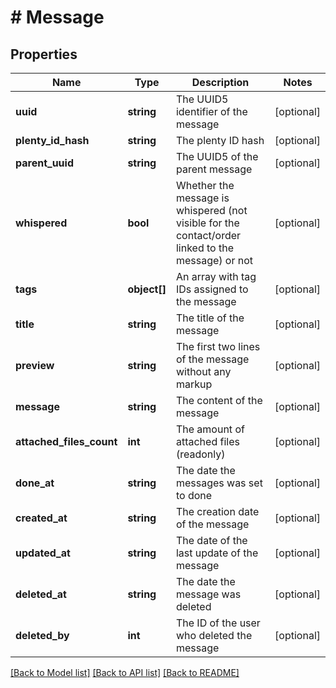 # # Message

## Properties

Name | Type | Description | Notes
------------ | ------------- | ------------- | -------------
**uuid** | **string** | The UUID5 identifier of the message | [optional] 
**plenty_id_hash** | **string** | The plenty ID hash | [optional] 
**parent_uuid** | **string** | The UUID5 of the parent message | [optional] 
**whispered** | **bool** | Whether the message is whispered (not visible for the contact/order linked to the message) or not | [optional] 
**tags** | **object[]** | An array with tag IDs assigned to the message | [optional] 
**title** | **string** | The title of the message | [optional] 
**preview** | **string** | The first two lines of the message without any markup | [optional] 
**message** | **string** | The content of the message | [optional] 
**attached_files_count** | **int** | The amount of attached files (readonly) | [optional] 
**done_at** | **string** | The date the messages was set to done | [optional] 
**created_at** | **string** | The creation date of the message | [optional] 
**updated_at** | **string** | The date of the last update of the message | [optional] 
**deleted_at** | **string** | The date the message was deleted | [optional] 
**deleted_by** | **int** | The ID of the user who deleted the message | [optional] 

[[Back to Model list]](../../README.md#documentation-for-models) [[Back to API list]](../../README.md#documentation-for-api-endpoints) [[Back to README]](../../README.md)


